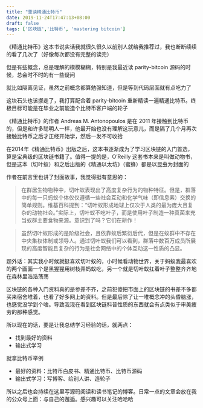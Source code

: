```yaml
---
title: "重读精通比特币"
date: 2019-11-24T17:47:13+08:00
draft: false
tags: ['区块链','比特币', 'mastering bitcoin']
---
```


《精通比特币》这本书说实话我就很久很久以前别人就给我推荐过，我也断断续续的看了几次了（好像每次都没有完整的读完）

但是有些概念，总是理解的模模糊糊，特别是我最近读 parity-bitcoin 源码的时候，总会时不时的有一些疑问

就比如隔离见证，虽然之前概念都算勉强知道，但是等到代码层面就有点吃力了

这块石头也该挪走了，我打算配合着 parity-bitcoin 重新精读一遍精通比特币。终极目标可能是在毕业之前能造个比特币客户端的轮子

《精通比特币》的作者 Andreas M. Antonopoulos 是在 2011 年接触到比特币的，但是和许多聪明人一样，他最开始也没有理解这玩意儿，而是隔了几个月再次接触比特币之后才正经开始学，然后一发不可收拾

在2014年《精通比特币》出版之后，这本书逐渐成为了学习区块链的入门首选，算是宝典级的区块链书籍了。值得一提的是，O’Reilly 这套书本来是叫做动物书，但是这本（切叶蚁）和之后出版的《精通以太坊》（蜜蜂）都是以昆虫为封面的

作者在前言里也讲了封面故事，我觉得挺有意思的：

> 在群居生物物种中，切叶蚁表现出了高度复杂行为的物种特征。但是，群落中的每一只蚂蚁个体仅仅遵循一些社会互动和化学气味（即信息素）交换的简单规则。维基百科提到：“切叶蚁形成地球上仅次于人类的最为庞大且复杂的动物社会。”实际上，切叶蚁不吃叶子，而是使用叶子制造一种真菌来充当蚁群主要食物来源。意识到了吗？它们在耕作！

> 虽然切叶蚁形成的是阶级社会，且依靠蚁后繁衍后代，但是在蚁群中不存在中央集权体制或领导人。通过切叶蚁我们可以看到，群落中数百万成员所展现的高度智能且复杂的行为是社会网络中的个体互动这一性质的凸显。

题外话：其实我小时候就挺喜欢切叶蚁的，小时候看动物世界，关于蚂蚁我最喜欢的两个画面一个是黑猩猩用树枝弄蚂蚁吃，另一个就是切叶蚁扛着叶子整整齐齐地在森林里浩浩荡荡

区块链的各种入门资料真的是参差不齐，之前犯傻把市面上的区块链的书差不多都买来宿舍堆着，也看了好多网上的资料。但是最后除了让一堆概念冲的头昏脑涨，也感觉没学到个啥。导致我现在看到区块链科普性质的东西就会有点类似于审美疲劳的那种感觉。

所以现在的话，要是让我总结学习经验的话，就两点：
- 找到最好的资料
- 输出式学习

就拿比特币举例
- 最好的资料：比特币白皮书、精通比特币、比特币源码
- 输出式学习：写博客、给别人讲、造轮子

所以之后也会持续在这里写源码阅读和读书笔记的博客。日常一点的文章会放在我的公众号上面：与自己的邂逅。感兴趣可以关注哈哈哈

